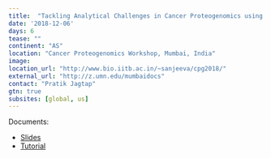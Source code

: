 ```yaml
---
title:  "Tackling Analytical Challenges in Cancer Proteogenomics using Galaxy framework"
date: '2018-12-06'
days: 6
tease: "" 
continent: "AS"
location: "Cancer Proteogenomics Workshop, Mumbai, India"
image:
location_url: "http://www.bio.iitb.ac.in/~sanjeeva/cpg2018/"
external_url: "http://z.umn.edu/mumbaidocs"
contact: "Pratik Jagtap"
gtn: true
subsites: [global, us]
---
```


Documents:

* [Slides](http://z.umn.edu/mumbaislides)
* [Tutorial](http://z.umn.edu/mumbaidocs)
